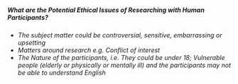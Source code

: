 
##### What are the Potential Ethical Issues of Researching with Human Participants?

- *The subject matter could be controversial, sensitive, embarrassing or upsetting*
- *Matters around research e.g. Conflict of interest*
- *The Nature of the participants, i.e. They could be under 18; Vulnerable people (elderly or physically or mentally ill) and the participants may not be able to understand English*